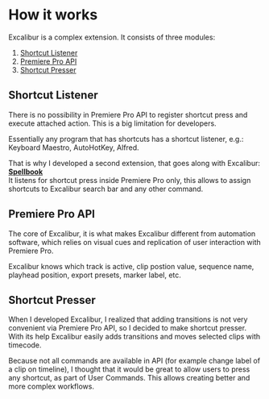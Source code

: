 # How it works

Excalibur is a complex extension. It consists of three modules:

1. [Shortcut Listener](how-it-works.md#shortcut-listener)
2. [Premiere Pro API](how-it-works.md#premiere-pro-api)
3. [Shortcut Presser](how-it-works.md#shortcut-presser)

## Shortcut Listener

There is no possibility in Premiere Pro API to register shortcut press and execute attached action. This is a big limitation for developers.

Essentially any program that has shortcuts has a shortcut listener, e.g.:  
Keyboard Maestro, AutoHotKey, Alfred.

That is why I developed a second extension, that goes along with Excalibur: [**Spellbook**](../spellbook/)  
It listens for shortcut press inside Premiere Pro only, this allows to assign shortcuts to Excalibur search bar and any other command.

## Premiere Pro API

The core of Excalibur, it is what makes Excalibur different from automation software, which relies on visual cues and replication of user interaction with Premiere Pro.

Excalibur knows which track is active, clip postion value, sequence name, playhead position, export presets, marker label, etc.

## Shortcut Presser

When I developed Excalibur, I realized that adding transitions is not very convenient via Premiere Pro API, so I decided to make shortcut presser.  
With its help Excalibur easily adds transitions and moves selected clips with timecode.

Because not all commands are available in API \(for example change label of a clip on timeline\), I thought that it would be great to allow users to press any shortcut, as part of User Commands. This allows creating better and more complex workflows.

